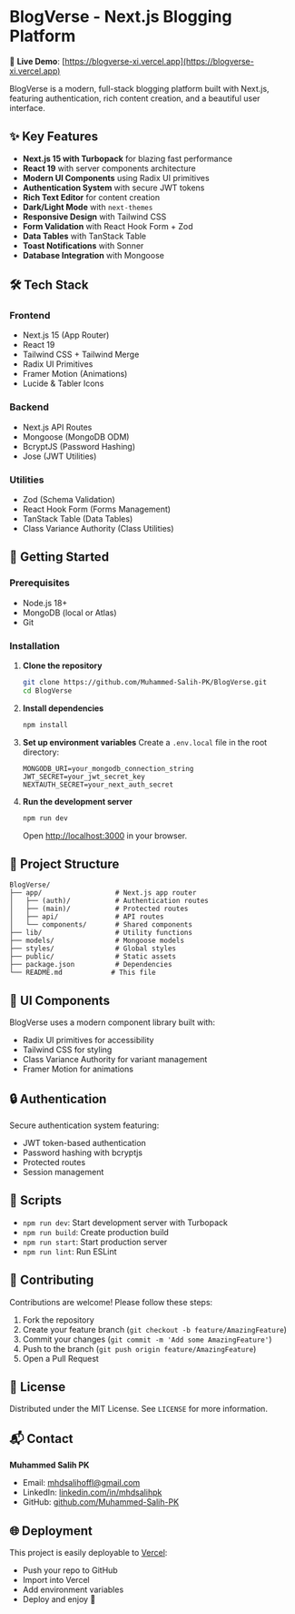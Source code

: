 # BlogVerse - Next.js Blogging Platform

🚀 **Live Demo**: [https://blogverse-xi.vercel.app](https://blogverse-xi.vercel.app)

BlogVerse is a modern, full-stack blogging platform built with Next.js, featuring authentication, rich content creation, and a beautiful user interface.

## ✨ Key Features

- **Next.js 15 with Turbopack** for blazing fast performance
- **React 19** with server components architecture
- **Modern UI Components** using Radix UI primitives
- **Authentication System** with secure JWT tokens
- **Rich Text Editor** for content creation
- **Dark/Light Mode** with `next-themes`
- **Responsive Design** with Tailwind CSS
- **Form Validation** with React Hook Form + Zod
- **Data Tables** with TanStack Table
- **Toast Notifications** with Sonner
- **Database Integration** with Mongoose

## 🛠️ Tech Stack

### Frontend

- Next.js 15 (App Router)
- React 19
- Tailwind CSS + Tailwind Merge
- Radix UI Primitives
- Framer Motion (Animations)
- Lucide & Tabler Icons

### Backend

- Next.js API Routes
- Mongoose (MongoDB ODM)
- BcryptJS (Password Hashing)
- Jose (JWT Utilities)

### Utilities

- Zod (Schema Validation)
- React Hook Form (Forms Management)
- TanStack Table (Data Tables)
- Class Variance Authority (Class Utilities)

## 🚀 Getting Started

### Prerequisites

- Node.js 18+
- MongoDB (local or Atlas)
- Git

### Installation

1. **Clone the repository**

   ```bash
   git clone https://github.com/Muhammed-Salih-PK/BlogVerse.git
   cd BlogVerse
   ```

2. **Install dependencies**

   ```bash
   npm install
   ```

3. **Set up environment variables**
   Create a `.env.local` file in the root directory:

   ```env
   MONGODB_URI=your_mongodb_connection_string
   JWT_SECRET=your_jwt_secret_key
   NEXTAUTH_SECRET=your_next_auth_secret
   ```

4. **Run the development server**
   ```bash
   npm run dev
   ```
   Open [http://localhost:3000](http://localhost:3000) in your browser.

## 📂 Project Structure

```
BlogVerse/
├── app/                  # Next.js app router
│   ├── (auth)/           # Authentication routes
│   ├── (main)/           # Protected routes
│   ├── api/              # API routes
│   └── components/       # Shared components
├── lib/                  # Utility functions
├── models/               # Mongoose models
├── styles/               # Global styles
├── public/               # Static assets
├── package.json          # Dependencies
└── README.md            # This file
```

## 🎨 UI Components

BlogVerse uses a modern component library built with:

- Radix UI primitives for accessibility
- Tailwind CSS for styling
- Class Variance Authority for variant management
- Framer Motion for animations

## 🔒 Authentication

Secure authentication system featuring:

- JWT token-based authentication
- Password hashing with bcryptjs
- Protected routes
- Session management

## 📝 Scripts

- `npm run dev`: Start development server with Turbopack
- `npm run build`: Create production build
- `npm run start`: Start production server
- `npm run lint`: Run ESLint

## 🤝 Contributing

Contributions are welcome! Please follow these steps:

1. Fork the repository
2. Create your feature branch (`git checkout -b feature/AmazingFeature`)
3. Commit your changes (`git commit -m 'Add some AmazingFeature'`)
4. Push to the branch (`git push origin feature/AmazingFeature`)
5. Open a Pull Request

## 📄 License

Distributed under the MIT License. See `LICENSE` for more information.

## 📬 Contact

**Muhammed Salih PK**  
- Email: [mhdsalihoffl@gmail.com](mailto:mhdsalihoffl@gmail.com)  
- LinkedIn: [linkedin.com/in/mhdsalihpk](https://linkedin.com/in/mhdsalihpk)  
- GitHub: [github.com/Muhammed-Salih-PK](https://github.com/Muhammed-Salih-PK)


## 🌐 Deployment

This project is easily deployable to [Vercel](https://vercel.com/):

- Push your repo to GitHub
- Import into Vercel
- Add environment variables
- Deploy and enjoy 🎉
